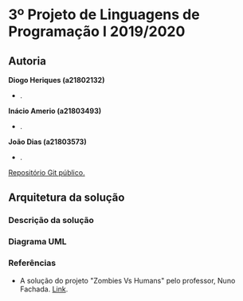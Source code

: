 # 3º Projeto de Linguagens de Programação I 2019/2020

## Autoria

**Diogo Heriques (a21802132)**

- .

**Inácio Amerio (a21803493)**

- .

**João Dias (a21803573)**

- .

[Repositório Git público.](https://github.com/FPTheFluffyPawed/Project3_LP2019)

## Arquitetura da solução

### Descrição da solução



### Diagrama UML



### Referências

* A solução do projeto "Zombies Vs Humans" pelo professor, Nuno Fachada.
[Link](https://github.com/VideojogosLusofona/lp1_2018_p2_solucao).
